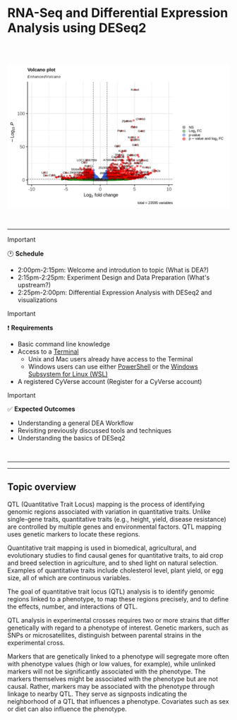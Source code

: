 # RNA-Seq and Differential Expression Analysis using DESeq2

<br>
<br>
<p align="center">
    <img src="https://raw.githubusercontent.com/CosiMichele/workshop-materials/refs/heads/main/2024/2408-Biosci_series/assets/deseq2_volcano.png" width="750">
</p>
<br>

---
>[!important]
> :clock1: **Schedule**
> - 2:00pm-2:15pm: Welcome and introdution to topic (What is DEA?)
> - 2:15pm-2:25pm: Experiment Design and Data Preparation (What's upstream?)
> - 2:25pm-2:00pm: Differential Expression Analysis with DESeq2 and visualizations

>[!important]
> :heavy_exclamation_mark: **Requirements**
> - Basic command line knowledge
>- Access to a [Terminal](https://en.wikipedia.org/wiki/Unix_shell)
>    - Unix and Mac users already have access to the Terminal
>    - Windows users can use either [PowerShell](https://en.wikipedia.org/wiki/PowerShell) or the [Windows Subsystem for Linux (WSL)](https://learn.microsoft.com/en-us/windows/wsl/install)
> - A registered CyVerse account (Register for a CyVerse account)

>[!important]
> :white_check_mark: **Expected Outcomes**
> - Understanding a general DEA Workflow
> - Revisiting previously discussed tools and techniques
> - Understanding the basics of DESeq2 

<br>

---
---

## Topic overview

QTL (Quantitative Trait Locus) mapping is the process of identifying genomic regions associated with variation in quantitative traits. Unlike single-gene traits, quantitative traits (e.g., height, yield, disease resistance) are controlled by multiple genes and environmental factors. QTL mapping uses genetic markers to locate these regions.

Quantitative trait mapping is used in biomedical, agricultural, and evolutionary studies to find causal genes for quantitative traits, to aid crop and breed selection in agriculture, and to shed light on natural selection. Examples of quantitative traits include cholesterol level, plant yield, or egg size, all of which are continuous variables. 

The goal of quantitative trait locus (QTL) analysis is to identify genomic regions linked to a phenotype, to map these regions precisely, and to define the effects, number, and interactions of QTL.

QTL analysis in experimental crosses requires two or more strains that differ genetically with regard to a phenotype of interest. Genetic markers, such as SNPs or microsatellites, distinguish between parental strains in the experimental cross. 

Markers that are genetically linked to a phenotype will segregate more often with phenotype values (high or low values, for example), while unlinked markers will not be significantly associated with the phenotype. The markers themselves might be associated with the phenotype but are not causal. Rather, markers may be associated with the phenotype through linkage to nearby QTL. They serve as signposts indicating the neighborhood of a QTL that influences a phenotype. Covariates such as sex or diet can also influence the phenotype.
